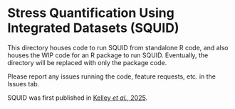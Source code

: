 # Stress Quantification Using Integrated Datasets (SQUID)

This directory houses code to run SQUID from standalone R code, and also houses the WIP code for an R package to run SQUID. Eventually, the directory will be replaced with only the package code.

Please report any issues running the code, feature requests, etc. in the Issues tab.

SQUID was first published in [Kelley _et al._, 2025](https://www.cell.com/cell-reports-methods/fulltext/S2667-2375(25)00063-3).

